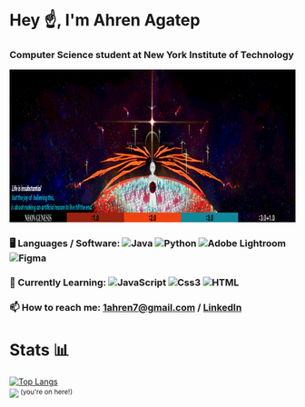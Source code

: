 # Hey ☝, I'm Ahren Agatep  
### Computer Science student at New York Institute of Technology

<p align="center">
  <img width="960" height="269" src="https://github.com/ahrenagatep/ahrenagatep/blob/main/nge.gif">
</p>

### 🖥️ Languages / Software: ![Java](https://img.shields.io/badge/java-%23ED8B00.svg?style=for-the-badge&logo=openjdk&logoColor=white) ![Python](https://img.shields.io/badge/python-3670A0?style=for-the-badge&logo=python&logoColor=ffdd54) ![Adobe Lightroom](https://img.shields.io/badge/Adobe%20Lightroom-31A8FF.svg?style=for-the-badge&logo=Adobe%20Lightroom&logoColor=white) ![Figma](https://img.shields.io/badge/Figma-F24E1E?style=for-the-badge&logo=figma&logoColor=white)

### 🌱 Currently Learning: ![JavaScript](https://img.shields.io/badge/JavaScript-323330?style=for-the-badge&logo=javascript&logoColor=F7DF1E) ![Css3](https://img.shields.io/badge/CSS3-1572B6?style=for-the-badge&logo=css3&logoColor=white) ![HTML](https://img.shields.io/badge/HTML5-E34F26?style=for-the-badge&logo=html5&logoColor=white)
### 📫 How to reach me: [1ahren7@gmail.com](mailto:1ahren7@gmail.com) / [LinkedIn](www.linkedin.com/in/ahrenagatep/)

# Stats 📊
[![Top Langs](https://github-readme-stats.vercel.app/api/top-langs/?username=ahrenagatep&layout=compact&theme=github_dark_dimmed)](https://github.com/anuraghazra/github-readme-stats)   
![](https://komarev.com/ghpvc/?username=ahrenagatep&color=blue&style=flat)<sup> (you're on here!)<sup/>    

<!--
**ahrenagatep/ahrenagatep** is a ✨ _special_ ✨ repository because its `README.md` (this file) appears on your GitHub profile.

![React](https://img.shields.io/badge/React-20232A?style=for-the-badge&logo=react&logoColor=61DAFB) 
![Python](https://img.shields.io/badge/python-3670A0?style=for-the-badge&logo=python&logoColor=ffdd54)

Here are some ideas to get you started:

- 🔭 I’m currently working on ...
- 🌱 I’m currently learning ...
- 👯 I’m looking to collaborate on ...
- 🤔 I’m looking for help with ...
- 💬 Ask me about ...
- 📫 How to reach me: ...
- 😄 Pronouns: ...
- ⚡ Fun fact: ...
-->
